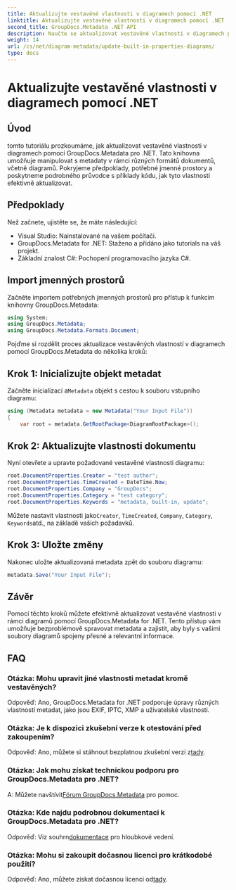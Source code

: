 ```yaml
---
title: Aktualizujte vestavěné vlastnosti v diagramech pomocí .NET
linktitle: Aktualizujte vestavěné vlastnosti v diagramech pomocí .NET
second_title: GroupDocs.Metadata .NET API
description: Naučte se aktualizovat vestavěné vlastnosti v diagramech pomocí GroupDocs.Metadata pro .NET. Bez problémů upravujte metadata pomocí příkladů kódu.
weight: 14
url: /cs/net/diagram-metadata/update-built-in-properties-diagrams/
type: docs
---
```

# Aktualizujte vestavěné vlastnosti v diagramech pomocí .NET

## Úvod
tomto tutoriálu prozkoumáme, jak aktualizovat vestavěné vlastnosti v diagramech pomocí GroupDocs.Metadata pro .NET. Tato knihovna umožňuje manipulovat s metadaty v rámci různých formátů dokumentů, včetně diagramů. Pokryjeme předpoklady, potřebné jmenné prostory a poskytneme podrobného průvodce s příklady kódu, jak tyto vlastnosti efektivně aktualizovat.

## Předpoklady

Než začnete, ujistěte se, že máte následující:

- Visual Studio: Nainstalované na vašem počítači.
- GroupDocs.Metadata for .NET: Staženo a přidáno jako tutorials na váš projekt.
- Základní znalost C#: Pochopení programovacího jazyka C#.

## Import jmenných prostorů

Začněte importem potřebných jmenných prostorů pro přístup k funkcím knihovny GroupDocs.Metadata:

```csharp
using System;
using GroupDocs.Metadata;
using GroupDocs.Metadata.Formats.Document;
```

Pojďme si rozdělit proces aktualizace vestavěných vlastností v diagramech pomocí GroupDocs.Metadata do několika kroků:

## Krok 1: Inicializujte objekt metadat

 Začněte inicializací a`Metadata` objekt s cestou k souboru vstupního diagramu:

```csharp
using (Metadata metadata = new Metadata("Your Input File"))
{
    var root = metadata.GetRootPackage<DiagramRootPackage>();
```

## Krok 2: Aktualizujte vlastnosti dokumentu

Nyní otevřete a upravte požadované vestavěné vlastnosti diagramu:

```csharp
root.DocumentProperties.Creator = "test author";
root.DocumentProperties.TimeCreated = DateTime.Now;
root.DocumentProperties.Company = "GroupDocs";
root.DocumentProperties.Category = "test category";
root.DocumentProperties.Keywords = "metadata, built-in, update";
```

 Můžete nastavit vlastnosti jako`Creator`, `TimeCreated`, `Company`, `Category`, `Keywords`atd., na základě vašich požadavků.

## Krok 3: Uložte změny

Nakonec uložte aktualizovaná metadata zpět do souboru diagramu:

```csharp
metadata.Save("Your Input File");
```

## Závěr

Pomocí těchto kroků můžete efektivně aktualizovat vestavěné vlastnosti v rámci diagramů pomocí GroupDocs.Metadata for .NET. Tento přístup vám umožňuje bezproblémově spravovat metadata a zajistit, aby byly s vašimi soubory diagramů spojeny přesné a relevantní informace.


## FAQ

### Otázka: Mohu upravit jiné vlastnosti metadat kromě vestavěných?
Odpověď: Ano, GroupDocs.Metadata for .NET podporuje úpravy různých vlastností metadat, jako jsou EXIF, IPTC, XMP a uživatelské vlastnosti.

### Otázka: Je k dispozici zkušební verze k otestování před zakoupením?
 Odpověď: Ano, můžete si stáhnout bezplatnou zkušební verzi z[tady](https://releases.groupdocs.com/).

### Otázka: Jak mohu získat technickou podporu pro GroupDocs.Metadata pro .NET?
 A: Můžete navštívit[Fórum GroupDocs.Metadata](https://forum.groupdocs.com/c/metadata/14) pro pomoc.

### Otázka: Kde najdu podrobnou dokumentaci k GroupDocs.Metadata pro .NET?
 Odpověď: Viz souhrn[dokumentace](https://tutorials.groupdocs.com/metadata/net/) pro hloubkové vedení.

### Otázka: Mohu si zakoupit dočasnou licenci pro krátkodobé použití?
 Odpověď: Ano, můžete získat dočasnou licenci od[tady](https://purchase.groupdocs.com/temporary-license/).